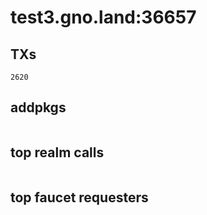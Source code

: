 # test3.gno.land:36657

## TXs
```
2620
```

## addpkgs
```
```

## top realm calls
```
```

## top faucet requesters
```
```

